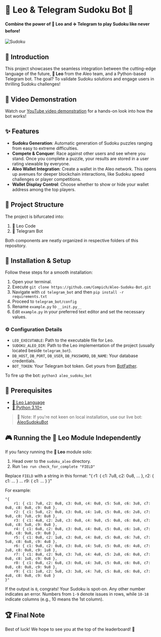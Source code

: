 # 🦁 Leo & Telegram Sudoku Bot 🧩
#### Combine the power of **🦁 Leo** and **✈️ Telegram** to play Sudoku like never before!

![Sudoku](https://i.imgur.com/5PqQoJb.jpg)

## 🚀 Introduction

This project showcases the seamless integration between the cutting-edge language of the future, **🦁 Leo** from the Aleo team, and a Python-based Telegram bot. The goal? To validate Sudoku solutions and engage users in thrilling Sudoku challenges!

## 🎥 Video Demonstration
Watch our [YouTube video demonstration](https://www.youtube.com/watch?v=PLACEHOLDER) for a hands-on look into how the bot works!

## ✨ Features
- **Sudoku Generation**: Automatic generation of Sudoku puzzles ranging from easy to extreme difficulties.
- **Compete & Conquer**: Race against other users and see where you stand. Once you complete a puzzle, your results are stored in a user rating viewable by everyone.
- **Aleo Wallet Integration**: Create a wallet in the Aleo network. This opens up avenues for deeper blockchain interactions, like Sudoku speed challenges or player competitions.
- **Wallet Display Control**: Choose whether to show or hide your wallet address among the top players.

## 📂 Project Structure
The project is bifurcated into:
1. 🦁 Leo Code
2. 🤖 Telegram Bot

Both components are neatly organized in respective folders of this repository.

## 🔧 Installation & Setup
Follow these steps for a smooth installation:
1. Open your terminal.
2. Execute `git clone https://github.com/Compich/Aleo-Sudoku-Bot.git`
3. Navigate with `cd telegram_bot` and then `pip install -r requirements.txt`
4. Proceed to `telegram_bot/config`
5. Rename `example.py` to `__init.py__`
6. Edit `example.py` in your preferred text editor and set the necessary values.

### ⚙️ Configuration Details
- `LEO_EXECUTABLE`: Path to the executable file for Leo.
- `SUDOKU_ALEO_DIR`: Path to the Leo implementation of the project (usually located beside `telegram_bot`).
- `DB_HOST`, `DB_PORT`, `DB_USER`, `DB_PASSWORD`, `DB_NAME`: Your database credentials.
- `BOT_TOKEN`: Your Telegram bot token. Get yours from [BotFather](https://t.me/BotFather).

To fire up the bot: `python3 aleo_sudoku_bot`

## 📌 Prerequisites
- [🦁 Leo Language](https://developer.aleo.org/leo/installation)
- [🐍 Python 3.10+](https://www.python.org/downloads/)

> 📣 Note: If you're not keen on local installation, use our live bot: [AleoSudokuBot](https://t.me/AleoSudokuBot)

## 🎮 Running the 🦁 Leo Module Independently
If you fancy running the **🦁 Leo** module solo:
1. Head over to the `sudoku_aleo` directory.
2. Run `leo run check_for_complete "FIELD"`

Replace `FIELD` with a string in this format:
"{ r1: { c1: 7u8, c2: 0u8, ... }, r2: { c1: ... } ... r9: { c1: ... } }"

For example:<br>
```
"{ 
    r1: { c1: 7u8, c2: 0u8, c3: 0u8, c4: 0u8, c5: 5u8, c6: 3u8, c7: 0u8, c8: 0u8, c9: 0u8 }, 
    r2: { c1: 5u8, c2: 0u8, c3: 0u8, c4: 1u8, c5: 0u8, c6: 2u8, c7: 9u8, c8: 7u8, c9: 8u8 }, 
    r3: { c1: 4u8, c2: 2u8, c3: 0u8, c4: 9u8, c5: 0u8, c6: 0u8, c7: 6u8, c8: 5u8, c9: 0u8 }, 
    r4: { c1: 6u8, c2: 0u8, c3: 0u8, c4: 0u8, c5: 0u8, c6: 1u8, c7: 8u8, c8: 9u8, c9: 0u8 }, 
    r5: { c1: 0u8, c2: 1u8, c3: 0u8, c4: 8u8, c5: 0u8, c6: 7u8, c7: 5u8, c8: 6u8, c9: 4u8 }, 
    r6: { c1: 9u8, c2: 0u8, c3: 8u8, c4: 5u8, c5: 0u8, c6: 4u8, c7: 2u8, c8: 0u8, c9: 1u8 }, 
    r7: { c1: 8u8, c2: 9u8, c3: 7u8, c4: 4u8, c5: 2u8, c6: 0u8, c7: 0u8, c8: 1u8, c9: 0u8 }, 
    r8: { c1: 0u8, c2: 6u8, c3: 0u8, c4: 3u8, c5: 0u8, c6: 0u8, c7: 0u8, c8: 0u8, c9: 9u8 }, 
    r9: { c1: 1u8, c2: 5u8, c3: 3u8, c4: 7u8, c5: 8u8, c6: 0u8, c7: 4u8, c8: 0u8, c9: 6u8 } 
}"
```

If the output is `0`, congrats! Your Sudoku is spot-on. Any other number indicates an error. Numbers from `1-9` denote issues in rows, while `10-18` indicate columns (e.g., 10 means the 1st column).

## 🏆 Final Note
Best of luck! We hope to see you at the top of the leaderboard! 🌟
